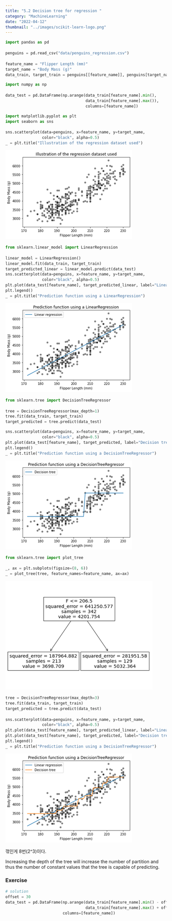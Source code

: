 ```yaml
---
title: "5.2 Decision tree for regression "
category: "MachineLearning"
date: "2022-04-12"
thumbnail: "../images/scikit-learn-logo.png"
---
```


```python
import pandas as pd

penguins = pd.read_csv("data/penguins_regression.csv")

feature_name = "Flipper Length (mm)"
target_name = "Body Mass (g)"
data_train, target_train = penguins[[feature_name]], penguins[target_name]
```

```python
import numpy as np

data_test = pd.DataFrame(np.arange(data_train[feature_name].min(),
                                   data_train[feature_name].max()),
                                   columns=[feature_name])
```

```python
import matplotlib.pyplot as plt
import seaborn as sns

sns.scatterplot(data=penguins, x=feature_name, y=target_name,
                color="black", alpha=0.5)
_ = plt.title("Illustration of the regression dataset used")
```

![png](output_2_0.png)

```python
from sklearn.linear_model import LinearRegression

linear_model = LinearRegression()
linear_model.fit(data_train, target_train)
target_predicted_linear = linear_model.predict(data_test)
sns.scatterplot(data=penguins, x=feature_name, y=target_name,
                color="black", alpha=0.5)
plt.plot(data_test[feature_name], target_predicted_linear, label="Linear regression")
plt.legend()
_ = plt.title("Prediction function using a LinearRegression")
```

![png](output_3_0.png)

```python
from sklearn.tree import DecisionTreeRegressor

tree = DecisionTreeRegressor(max_depth=1)
tree.fit(data_train, target_train)
target_predicted = tree.predict(data_test)
```

```python
sns.scatterplot(data=penguins, x=feature_name, y=target_name,
                color="black", alpha=0.5)
plt.plot(data_test[feature_name], target_predicted, label="Decision tree")
plt.legend()
_ = plt.title("Prediction function using a DecisionTreeRegressor")
```

![png](output_5_0.png)

```python
from sklearn.tree import plot_tree

_, ax = plt.subplots(figsize=(8, 6))
_ = plot_tree(tree, feature_names=feature_name, ax=ax)
```

![png](output_6_0.png)

```python
tree = DecisionTreeRegressor(max_depth=3)
tree.fit(data_train, target_train)
target_predicted = tree.predict(data_test)

sns.scatterplot(data=penguins, x=feature_name, y=target_name,
                color="black", alpha=0.5)
plt.plot(data_test[feature_name], target_predicted_linear, label="Linear regression")
plt.plot(data_test[feature_name], target_predicted, label="Decision tree")
plt.legend()
_ = plt.title("Prediction function using a DecisionTreeRegressor")
```

![png](output_7_0.png)

꺾인게 8번(2^3)이다.

Increasing the depth of the tree will increase the number of partition and thus the number of constant values that the tree is capable of predicting.

### Exercise

```python
# solution
offset = 30
data_test = pd.DataFrame(np.arange(data_train[feature_name].min() - offset,
                                   data_train[feature_name].max() + offset),
                         columns=[feature_name])
```

```python

```
